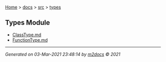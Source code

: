 [Home](../../index.md) > [docs](../../docs_index.md) > [src](../src_index.md) > [types](types_index.md)  

## Types Module

- [ClassType.md](ClassType.md)
- [FunctionType.md](FunctionType.md)

***

*Generated on 03-Mar-2021 23:48:14 by [m2docs](https://github.com/crgnam-research/m2docs) © 2021*